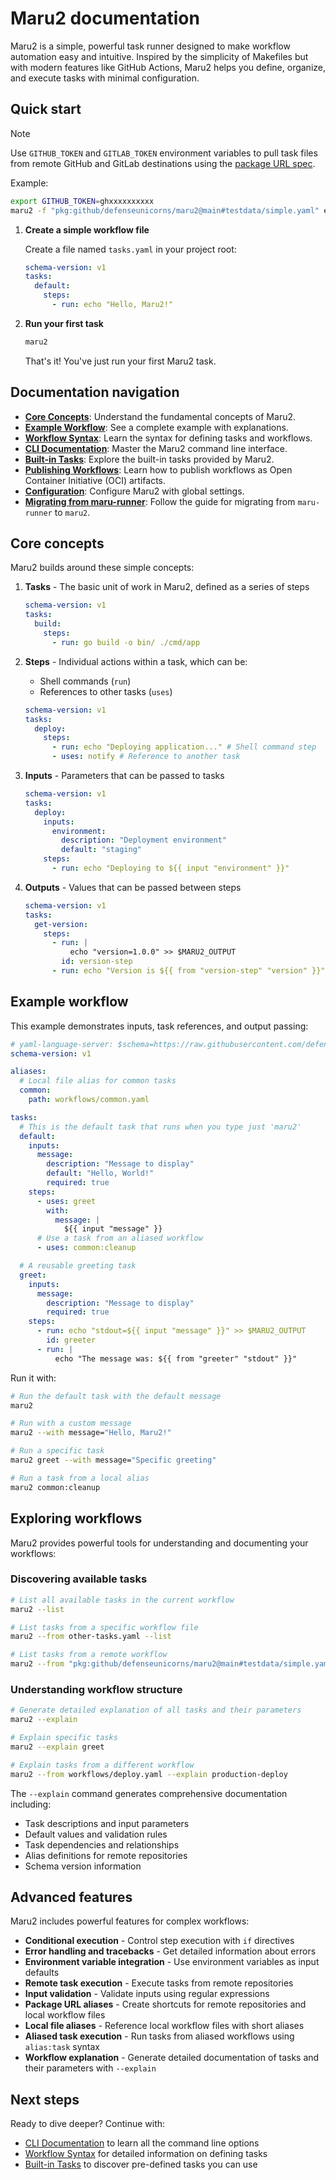 # Maru2 documentation

Maru2 is a simple, powerful task runner designed to make workflow automation easy and intuitive. Inspired by the simplicity of Makefiles but with modern features like GitHub Actions, Maru2 helps you define, organize, and execute tasks with minimal configuration.

## Quick start

> [!NOTE]
> Use `GITHUB_TOKEN` and `GITLAB_TOKEN` environment variables to pull task files from remote GitHub and GitLab destinations using the [package URL spec](https://github.com/package-url/purl-spec).
>
> Example:
>
> ```sh
> export GITHUB_TOKEN=ghxxxxxxxxxx
> maru2 -f "pkg:github/defenseunicorns/maru2@main#testdata/simple.yaml" echo -w message="hello world"
> ```

1. **Create a simple workflow file**

   Create a file named `tasks.yaml` in your project root:

   ```yaml
   schema-version: v1
   tasks:
     default:
       steps:
         - run: echo "Hello, Maru2!"
   ```

2. **Run your first task**

   ```sh
   maru2
   ```

   That's it! You've just run your first Maru2 task.

## Documentation navigation

- **[Core Concepts](#core-concepts)**: Understand the fundamental concepts of Maru2.
- **[Example Workflow](#example-workflow)**: See a complete example with explanations.
- **[Workflow Syntax](syntax.md)**: Learn the syntax for defining tasks and workflows.
- **[CLI Documentation](cli.md)**: Master the Maru2 command line interface.
- **[Built-in Tasks](builtins.md)**: Explore the built-in tasks provided by Maru2.
- **[Publishing Workflows](publish.md)**: Learn how to publish workflows as Open Container Initiative (OCI) artifacts.
- **[Configuration](config.md)**: Configure Maru2 with global settings.
- **[Migrating from maru-runner](maru-runner-migration.md)**: Follow the guide for migrating from `maru-runner` to `maru2`.

## Core concepts

Maru2 builds around these simple concepts:

1. **Tasks** - The basic unit of work in Maru2, defined as a series of steps

   ```yaml
   schema-version: v1
   tasks:
     build:
       steps:
         - run: go build -o bin/ ./cmd/app
   ```

2. **Steps** - Individual actions within a task, which can be:
   - Shell commands (`run`)
   - References to other tasks (`uses`)

   ```yaml
   schema-version: v1
   tasks:
     deploy:
       steps:
         - run: echo "Deploying application..." # Shell command step
         - uses: notify # Reference to another task
   ```

3. **Inputs** - Parameters that can be passed to tasks

   ```yaml
   schema-version: v1
   tasks:
     deploy:
       inputs:
         environment:
           description: "Deployment environment"
           default: "staging"
       steps:
         - run: echo "Deploying to ${{ input "environment" }}"
   ```

4. **Outputs** - Values that can be passed between steps

   ```yaml
   schema-version: v1
   tasks:
     get-version:
       steps:
         - run: |
             echo "version=1.0.0" >> $MARU2_OUTPUT
           id: version-step
         - run: echo "Version is ${{ from "version-step" "version" }}"
   ```

## Example workflow

This example demonstrates inputs, task references, and output passing:

```yaml
# yaml-language-server: $schema=https://raw.githubusercontent.com/defenseunicorns/maru2/main/maru2.schema.json
schema-version: v1

aliases:
  # Local file alias for common tasks
  common:
    path: workflows/common.yaml

tasks:
  # This is the default task that runs when you type just 'maru2'
  default:
    inputs:
      message:
        description: "Message to display"
        default: "Hello, World!"
        required: true
    steps:
      - uses: greet
        with:
          message: |
            ${{ input "message" }}
      # Use a task from an aliased workflow
      - uses: common:cleanup

  # A reusable greeting task
  greet:
    inputs:
      message:
        description: "Message to display"
        required: true
    steps:
      - run: echo "stdout=${{ input "message" }}" >> $MARU2_OUTPUT
        id: greeter
      - run: |
          echo "The message was: ${{ from "greeter" "stdout" }}"
```

Run it with:

```sh
# Run the default task with the default message
maru2

# Run with a custom message
maru2 --with message="Hello, Maru2!"

# Run a specific task
maru2 greet --with message="Specific greeting"

# Run a task from a local alias
maru2 common:cleanup
```

## Exploring workflows

Maru2 provides powerful tools for understanding and documenting your workflows:

### Discovering available tasks

```sh
# List all available tasks in the current workflow
maru2 --list

# List tasks from a specific workflow file
maru2 --from other-tasks.yaml --list

# List tasks from a remote workflow
maru2 --from "pkg:github/defenseunicorns/maru2@main#testdata/simple.yaml" --list
```

### Understanding workflow structure

```sh
# Generate detailed explanation of all tasks and their parameters
maru2 --explain

# Explain specific tasks
maru2 --explain greet

# Explain tasks from a different workflow
maru2 --from workflows/deploy.yaml --explain production-deploy
```

The `--explain` command generates comprehensive documentation including:

- Task descriptions and input parameters
- Default values and validation rules
- Task dependencies and relationships
- Alias definitions for remote repositories
- Schema version information

## Advanced features

Maru2 includes powerful features for complex workflows:

- **Conditional execution** - Control step execution with `if` directives
- **Error handling and tracebacks** - Get detailed information about errors
- **Environment variable integration** - Use environment variables as input defaults
- **Remote task execution** - Execute tasks from remote repositories
- **Input validation** - Validate inputs using regular expressions
- **Package URL aliases** - Create shortcuts for remote repositories and local workflow files
- **Local file aliases** - Reference local workflow files with short aliases
- **Aliased task execution** - Run tasks from aliased workflows using `alias:task` syntax
- **Workflow explanation** - Generate detailed documentation of tasks and their parameters with `--explain`

## Next steps

Ready to dive deeper? Continue with:

- [CLI Documentation](cli.md) to learn all the command line options
- [Workflow Syntax](syntax.md) for detailed information on defining tasks
- [Built-in Tasks](builtins.md) to discover pre-defined tasks you can use
